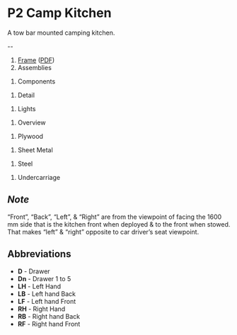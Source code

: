 # P2 Camp Kitchen

A tow bar mounted camping kitchen.

--

1. [Frame](docs/Frame.md) ([PDF](Frame.pdf))
1. Assemblies
<!--1. [Assemblies](docs/Assemblies.md)-->
1. Components
<!--1. [Components](docs/Components.md)-->
1. Detail
<!--1. [Detail](docs/Detail.md)-->
1. Lights
<!--1. [Lights](docs/Lights.md)-->
1. Overview
<!--1. [Overview](docs/Overview.md)-->
1. Plywood
<!--1. [Plywood](docs/Plywood.md)-->
1. Sheet Metal
<!--1. [Sheet Metal](docs/Sheet Metal.md)-->
1. Steel
<!--1. [Steel](docs/Steel.md)-->
1. Undercarriage
<!--1. [Undercarriage](docs/Undercarriage.md)-->

## *Note*

“Front”, “Back”, “Left”, & “Right” are from the viewpoint of facing the 1600 mm side that is the kitchen front when deployed & to the front when stowed. That makes “left” & “right” opposite to car driver’s seat viewpoint.

## Abbreviations

* **D** - Drawer
* **Dn** - Drawer 1 to 5
* **LH** - Left Hand
* **LB** - Left hand Back
* **LF** - Left hand Front
* **RH** - Right Hand
* **RB** - Right hand Back
* **RF** - Right hand Front
